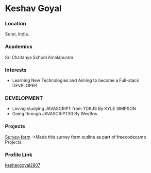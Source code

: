 # Keshav Goyal

### Location
Surat, India.

### Academics
Sri Chaitanya School Amalapuram

### Interests
- Learning New Technologies and Aiming to become a Full-stack DEVELOPER

### DEVELOPMENT
- Loving studying JAVASCRIPT from YDKJS By KYLE SIMPSON
- Going through JAVASCRIPT30 By WesBos

### Projects
[Survey-form](https://github.com/keshavgoyal2807/survey-form) ->Made this survey form outline as part of freecodecamp Projects.

### Profile Link
[keshavgoyal2807](https://github.com/keshavgoyal2807)
